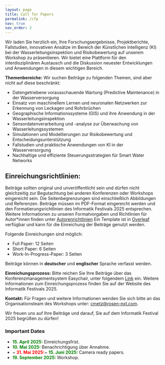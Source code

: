```yaml
---
layout: page
title: Call for Papers
permalink: /cfp
nav: true
nav_order: 2
---
```


Wir laden Sie herzlich ein, Ihre Forschungsergebnisse, Projektberichte, Fallstudien, innovativen Ansätze im Bereich der Künstlichen Intelligenz (KI) bei der Wasserleitungsinspektion und Risikobewertung auf unserem Workshop zu präsentieren. Wir bietet eine Plattform für den interdisziplinären Austausch und die Diskussion neuester Entwicklungen und Anwendungen in diesem wichtigen Bereich.

**Themenbereiche:** Wir suchen Beiträge zu folgenden Themen, sind aber nicht auf diese beschränkt:
* Datengetriebene vorausschauende Wartung (Predictive Maintenance) in der Wasserversorgung
* Einsatz von maschinellem Lernen und neuronalen Netzwerken zur Erkennung von Leckagen und Rohrbrüchen
* Geographische Informationssysteme (GIS) und ihre Anwendung in der Wasserleitungsinspektion
* Sensordatenverarbeitung und -analyse zur Überwachung von Wasserleitungssystemen
* Simulationen und Modellierungen zur Risikobewertung und Entscheidungsunterstützung
* Fallstudien und praktische Anwendungen von KI in der Wasserversorgung
* Nachhaltige und effiziente Steuerungsstrategien für Smart Water Networks

## Einreichungsrichtlinien:
Beiträge sollten original und unveröffentlicht sein und dürfen nicht gleichzeitig zur Begutachtung bei anderen Konferenzen oder Workshops eingereicht sein. Die Seitenbegrenzungen sind einschließlich Abbildungen und Referenzen. Beiträge müssen im PDF-Format eingereicht werden und den Formatierungsrichtlinien des Informatik Festivals 2025 entsprechen.  Weitere Informationen zu unseren Formatvorgaben und Richtlinien für Autor*innen finden unter [Autorenrichtlinien](https://gi.de/service/publikationen/lni)
Ein Template ist in [Overleaf](https://www.overleaf.com/latex/templates/template-for-lecture-notes-in-informatics-lni-manuscripts/hydnrjckjwrp) verfügbar und kann für die Einreichung der Beiträge genutzt werden.

Folgende Einreichungen sind möglich:
* Full Paper: 12 Seiten
* Short Paper: 6 Seiten
* Work-In-Progress-Paper: 3 Seiten

Beiträge können in **deutscher** und **englischer** Sprache verfasst werden.  


**Einreichungsprozess:** Bitte reichen Sie Ihre Beiträge über das Konferenzmanagementsystem Easychair, unter folgendem [Link](https://easychair.org/conferences/?conf=smawa2025) ein. Weitere Informationen zum Einreichungsprozess finden Sie auf der Website des Informatik Festivals 2025.

**Kontakt:** Für Fragen und weitere Informationen wenden Sie sich bitte an das Organisationsteam des Workshops unter: [cmetz@rosen-nxt.com](mailto:cmetz@rosen-nxt.com).

Wir freuen uns auf Ihre Beiträge und darauf, Sie auf dem Informatik Festival 2025 begrüßen zu dürfen!

### Important Dates

* <b style="color:green"> 15. April 2025:</b>  Einreichungsfrist.
* <b style="color:green"> 10. Mai 2025:</b> Benachrichtigung über Annahme.
* ~<b style="color:red"> 31. Mai 2025:</b>~ <b style="color:green"> 15. Juni 2025:</b> Camera ready papers.
* <b style="color:green"> 19. September 2025: </b> Workshop.

